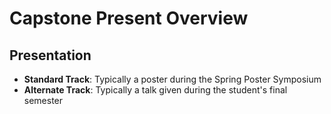 # Capstone Present Overview

## Presentation

- **Standard Track**: Typically a poster during the Spring Poster Symposium
- **Alternate Track**: Typically a talk given during the student's final semester